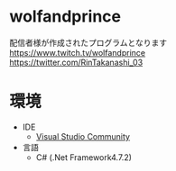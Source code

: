 # wolfandprince
配信者様が作成されたプログラムとなります  
https://www.twitch.tv/wolfandprince  
https://twitter.com/RinTakanashi_03


# 環境
* IDE
  * [Visual Studio Community](https://visualstudio.microsoft.com/ja/free-developer-offers/)
* 言語
  * C# (.Net Framework4.7.2) 

